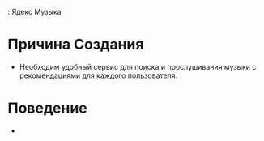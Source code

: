 : Ядекс Музыка
# Причина Создания
- Необходим удобный сервис для поиска и прослушивания музыки с рекомендациями для каждого пользователя.
# Поведение
- 
#
